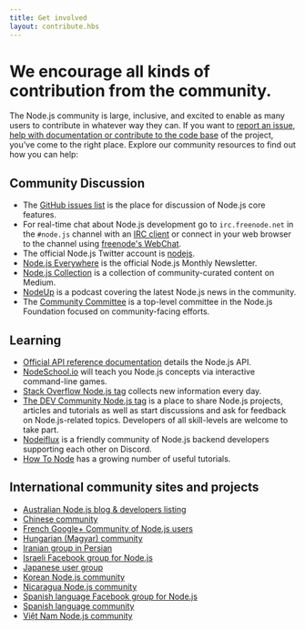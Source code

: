 ```yaml
---
title: Get involved
layout: contribute.hbs
---
```


# We encourage all kinds of contribution from the community.

The Node.js community is large, inclusive, and excited to enable as many users to contribute in whatever way they can. If you want to [report an issue](https://github.com/nodejs/node/issues), [help with documentation or contribute to the code base](/en/get-involved/contribute/) of the project, you’ve come to the right place. Explore our community resources to find out how you can help:

## Community Discussion

- The [GitHub issues list](https://github.com/nodejs/node/issues) is the place for discussion of Node.js core features.
- For real-time chat about Node.js development go to `irc.freenode.net` in the `#node.js` channel with an [IRC client](http://en.wikipedia.org/wiki/Comparison_of_Internet_Relay_Chat_clients) or connect in your web browser to the channel using [freenode's WebChat](http://webchat.freenode.net/?channels=node.js).
- The official Node.js Twitter account is [nodejs](https://twitter.com/nodejs).
- [Node.js Everywhere](https://newsletter.nodejs.org) is the official Node.js Monthly Newsletter.
- [Node.js Collection](https://medium.com/the-node-js-collection) is a collection of community-curated content on Medium.
- [NodeUp](http://nodeup.com) is a podcast covering the latest Node.js news in the community.
- The [Community Committee](https://github.com/nodejs/community-committee) is a top-level committee in the Node.js Foundation focused on community-facing efforts.


## Learning

- [Official API reference documentation](/api) details the Node.js API.
- [NodeSchool.io](http://nodeschool.io) will teach you Node.js concepts via interactive command-line games.
- [Stack Overflow Node.js tag](http://stackoverflow.com/questions/tagged/node.js) collects new information every day.
- [The DEV Community Node.js tag](https://dev.to/t/node) is a place to share Node.js projects, articles and tutorials as well as start discussions and ask for feedback on Node.js-related topics. Developers of all skill-levels are welcome to take part.
- [Nodeiflux](https://discordapp.com/invite/vUsrbjd) is a friendly community of Node.js backend developers supporting each other on Discord.
- [How To Node](http://howtonode.org/) has a growing number of useful tutorials.

## International community sites and projects

- [Australian Node.js blog &amp; developers listing](http://nodejs.org.au/)
- [Chinese community](http://cnodejs.org)
- [French Google+ Community of Node.js users](https://plus.google.com/communities/113346206415381691435)
- [Hungarian (Magyar) community](http://nodehun.blogspot.com/)
- [Iranian group in Persian](http://nodejs.ir)
- [Israeli Facebook group for Node.js](https://www.facebook.com/groups/node.il/)
- [Japanese user group](http://nodejs.jp/)
- [Korean Node.js community](http://nodejs.github.io/nodejs-ko/)
- [Nicaragua Node.js community](http://nodenica.com/)
- [Spanish language Facebook group for Node.js](https://www.facebook.com/groups/node.es/)
- [Spanish language community](http://nodehispano.com)
- [Việt Nam Node.js community](http://nodejs.vn)
